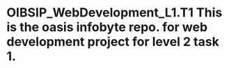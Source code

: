 # OIBSIP_WebDevelopment_L1.T1 This is the oasis infobyte repo. for web development project for level 2 task 1. 
